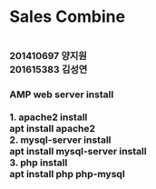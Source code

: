 ﻿<!DOCTYPE html>

<head>
</head>

<body>
<h1>Sales Combine<h1>
<h3>201410697 양지원<br>201615383 김성연<h3>
<p> AMP web server install <br><br>
	1. apache2 install <br>
	apt install apache2 <br>
	2. mysql-server install <br>
	apt install mysql-server install <br>
	3. php install <br>
	apt install php php-mysql</p>	
</body>

</html>